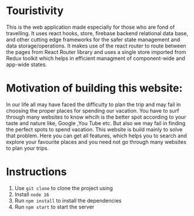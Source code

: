 # Touristivity
This is the web application made especially for those who are fond of travelling. It uses react hooks, store, firebase backend relational data base, and other cutting edge frameworks for the safer state management and data storage/operations. It makes use of the react router to route between the pages from React Router library and uses a single store imported from Redux toolkit which helps in efficient managment of component-wide and app-wide states.

# Motivation of building this website:
In our life all may have faced the difficulty to plan the trip and may fail in choosing the proper places for spending our vacation. You have to surf through many websites to know whcih is the better spot according to your taste and nature like, Google ,You Tube etc. But also we may fail in finding the perfect spots to spend vacation. This website is  build mainly to solve that problem. Here you can get all features, which helps you to search and explore your favourite places and you need not go through many websites to plan your trips. 

# Instructions
1. Use ```git clone``` to clone the project using
2. Install ```node 16```
4. Run ```npm install``` to install the dependencies
5. Run ```npm start``` to start the server
